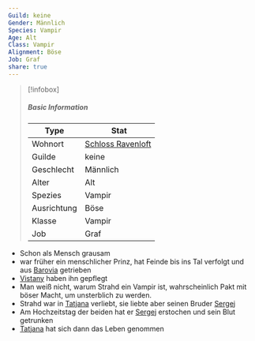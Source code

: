 ```yaml
---
Guild: keine
Gender: Männlich
Species: Vampir
Age: Alt
Class: Vampir
Alignment: Böse
Job: Graf
share: true
---
```


>[!infobox]
>##### Basic Information
>Type | Stat |
>----  | ----  |
> Wohnort | [Schloss Ravenloft](Schloss%20Ravenloft.md) |
> Guilde | keine |
> Geschlecht | Männlich |
> Alter | Alt |
> Spezies | Vampir |
> Ausrichtung | Böse |
> Klasse | Vampir |
> Job | Graf |

- Schon als Mensch grausam
- war früher ein menschlicher Prinz, hat Feinde bis ins Tal verfolgt und aus [Barovia](Barovia.md) getrieben
- [Vistany](Vistany.md) haben ihn gepflegt
- Man weiß nicht, warum Strahd ein Vampir ist, wahrscheinlich Pakt mit böser Macht, um unsterblich zu werden.
- Strahd war in [Tatjana](Tatjana.md) verliebt, sie liebte aber seinen Bruder [Sergej](Sergej.md)
- Am Hochzeitstag der beiden hat er [Sergej](Sergej.md) erstochen und sein Blut getrunken
- [Tatjana](Tatjana.md) hat sich dann das Leben genommen